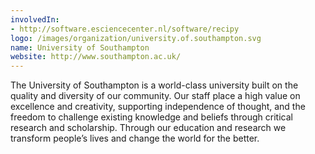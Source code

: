 ```yaml
---
involvedIn:
- http://software.esciencecenter.nl/software/recipy
logo: /images/organization/university.of.southampton.svg
name: University of Southampton
website: http://www.southampton.ac.uk/
---
```

The University of Southampton is a world-class university built on the quality and diversity of our community. Our staff place a high value on excellence and creativity, supporting independence of thought, and the freedom to challenge existing knowledge and beliefs through critical research and scholarship. Through our education and research we transform people’s lives and change the world for the better.
